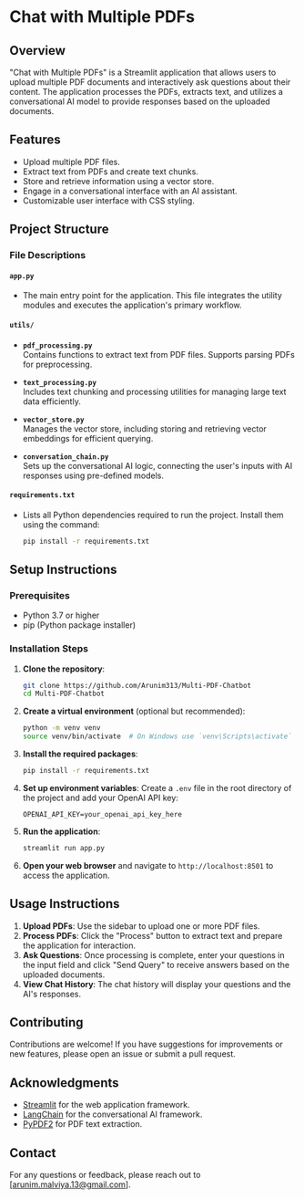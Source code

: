 # Chat with Multiple PDFs

## Overview
"Chat with Multiple PDFs" is a Streamlit application that allows users to upload multiple PDF documents and interactively ask questions about their content. The application processes the PDFs, extracts text, and utilizes a conversational AI model to provide responses based on the uploaded documents.

## Features
- Upload multiple PDF files.
- Extract text from PDFs and create text chunks.
- Store and retrieve information using a vector store.
- Engage in a conversational interface with an AI assistant.
- Customizable user interface with CSS styling.

## Project Structure


### File Descriptions

#### **`app.py`**
- The main entry point for the application. This file integrates the utility modules and executes the application's primary workflow.

#### **`utils/`**
- **`pdf_processing.py`**  
  Contains functions to extract text from PDF files. Supports parsing PDFs for preprocessing.

- **`text_processing.py`**  
  Includes text chunking and processing utilities for managing large text data efficiently.

- **`vector_store.py`**  
  Manages the vector store, including storing and retrieving vector embeddings for efficient querying.

- **`conversation_chain.py`**  
  Sets up the conversational AI logic, connecting the user's inputs with AI responses using pre-defined models.

#### **`requirements.txt`**
- Lists all Python dependencies required to run the project. Install them using the command:  
  ```bash
  pip install -r requirements.txt


## Setup Instructions

### Prerequisites
- Python 3.7 or higher
- pip (Python package installer)

### Installation Steps

1. **Clone the repository**:
   ```bash
   git clone https://github.com/Arunim313/Multi-PDF-Chatbot
   cd Multi-PDF-Chatbot
   ```

2. **Create a virtual environment** (optional but recommended):
   ```bash
   python -m venv venv
   source venv/bin/activate  # On Windows use `venv\Scripts\activate`
   ```

3. **Install the required packages**:
   ```bash
   pip install -r requirements.txt
   ```

4. **Set up environment variables**:
   Create a `.env` file in the root directory of the project and add your OpenAI API key:
   ```
   OPENAI_API_KEY=your_openai_api_key_here
   ```

5. **Run the application**:
   ```bash
   streamlit run app.py
   ```

6. **Open your web browser** and navigate to `http://localhost:8501` to access the application.

## Usage Instructions

1. **Upload PDFs**: Use the sidebar to upload one or more PDF files.
2. **Process PDFs**: Click the "Process" button to extract text and prepare the application for interaction.
3. **Ask Questions**: Once processing is complete, enter your questions in the input field and click "Send Query" to receive answers based on the uploaded documents.
4. **View Chat History**: The chat history will display your questions and the AI's responses.

## Contributing
Contributions are welcome! If you have suggestions for improvements or new features, please open an issue or submit a pull request.

## Acknowledgments
- [Streamlit](https://streamlit.io/) for the web application framework.
- [LangChain](https://langchain.com/) for the conversational AI framework.
- [PyPDF2](https://pypdf.readthedocs.io/en/stable/) for PDF text extraction.

## Contact
For any questions or feedback, please reach out to [arunim.malviya.13@gmail.com].
